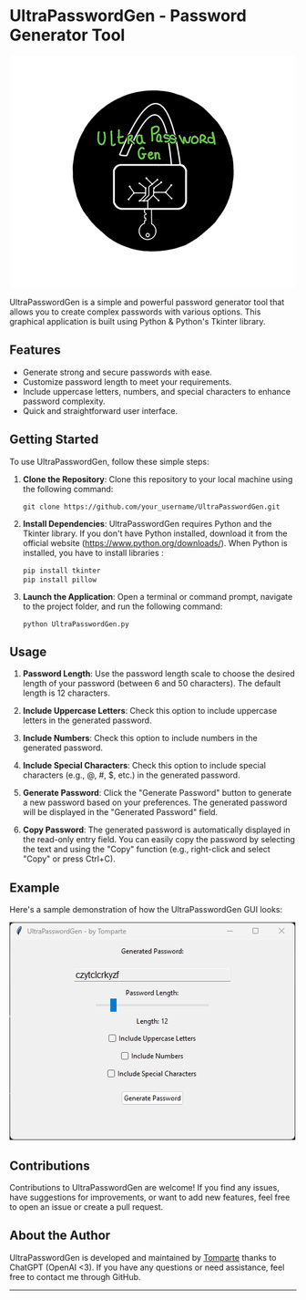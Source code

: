 # UltraPasswordGen - Password Generator Tool

<p align="center">
  <img src="https://github.com/Tomparte/UltraPasswordGen/blob/main/Logo_Tool.png">
</p>

UltraPasswordGen is a simple and powerful password generator tool that allows you to create complex passwords with various options. 
This graphical application is built using Python & Python's Tkinter library.

## Features

- Generate strong and secure passwords with ease.
- Customize password length to meet your requirements.
- Include uppercase letters, numbers, and special characters to enhance password complexity.
- Quick and straightforward user interface.

## Getting Started

To use UltraPasswordGen, follow these simple steps:

1. **Clone the Repository**:
   Clone this repository to your local machine using the following command:
   ```
   git clone https://github.com/your_username/UltraPasswordGen.git
   ```

2. **Install Dependencies**:
   UltraPasswordGen requires Python and the Tkinter library. If you don't have Python installed, download it from the official website (https://www.python.org/downloads/).
   When Python is installed, you have to install libraries :
   ```
   pip install tkinter
   pip install pillow
   ```

3. **Launch the Application**:
   Open a terminal or command prompt, navigate to the project folder, and run the following command:
   ```
   python UltraPasswordGen.py
   ```

## Usage

1. **Password Length**:
   Use the password length scale to choose the desired length of your password (between 6 and 50 characters). The default length is 12 characters.

2. **Include Uppercase Letters**:
   Check this option to include uppercase letters in the generated password.

3. **Include Numbers**:
   Check this option to include numbers in the generated password.

4. **Include Special Characters**:
   Check this option to include special characters (e.g., @, #, $, etc.) in the generated password.

5. **Generate Password**:
   Click the "Generate Password" button to generate a new password based on your preferences. The generated password will be displayed in the "Generated Password" field.

6. **Copy Password**:
   The generated password is automatically displayed in the read-only entry field. You can easily copy the password by selecting the text and using the "Copy" function (e.g., right-click and select "Copy" or press Ctrl+C).

## Example

Here's a sample demonstration of how the UltraPasswordGen GUI looks:

![UltraPasswordGen GUI](https://github.com/Tomparte/UltraPasswordGen/blob/main/Screen_Tool.png) 

## Contributions

Contributions to UltraPasswordGen are welcome! If you find any issues, have suggestions for improvements, or want to add new features, feel free to open an issue or create a pull request.

## About the Author

UltraPasswordGen is developed and maintained by [Tomparte](https://github.com/Tomparte) thanks to ChatGPT (OpenAI <3). If you have any questions or need assistance, feel free to contact me through GitHub.

---
